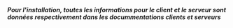 ***Pour l'installation, toutes les informations pour le client et le serveur sont données respectivement dans les docummentations clients et serveurs***